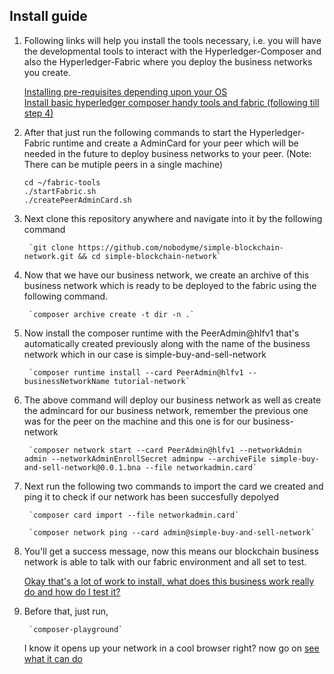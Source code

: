 ## Install guide

1) Following links will help you install the tools necessary, i.e. you will have the developmental tools to interact with the Hyperledger-Composer and also the Hyperledger-Fabric where you deploy the business networks you create.

    [Installing pre-requisites depending upon your OS](https://hyperledger.github.io/composer/installing/installing-prereqs)<br>
    [Install basic hyperledger composer handy tools and fabric (following till step 4)](https://hyperledger.github.io/composer/installing/development-tools)


2) After that just run the following commands to start the Hyperledger-Fabric runtime and create a AdminCard for your peer which will be needed in the future to deploy business networks to your peer.
(Note: There can be mutiple peers in a single machine)

    ```
    cd ~/fabric-tools
    ./startFabric.sh
    ./createPeerAdminCard.sh
    ```

3) Next clone this repository anywhere and navigate into it by the following command

        `git clone https://github.com/nobodyme/simple-blockchain-network.git && cd simple-blockchain-network`

4) Now that we have our business network, we create an archive of this business network which is ready to be deployed to the fabric using the following command.

        `composer archive create -t dir -n .`

5) Now install the composer runtime with the PeerAdmin@hlfv1 that's automatically created previously along with the name of the business network which in our case is simple-buy-and-sell-network

        `composer runtime install --card PeerAdmin@hlfv1 --businessNetworkName tutorial-network`

6) The above command will deploy our business network as well as create the admincard for our business network, remember the previous one was for the peer on the machine and this one is for our business-network

        `composer network start --card PeerAdmin@hlfv1 --networkAdmin admin --networkAdminEnrollSecret adminpw --archiveFile simple-buy-and-sell-network@0.0.1.bna --file networkadmin.card`


7) Next run the following two commands to import the card we created and ping it to check if our network has been succesfully depolyed

        `composer card import --file networkadmin.card`

        `composer network ping --card admin@simple-buy-and-sell-network`

8) You'll get a success message, now this means our blockchain business network is able to talk with our fabric environment and all set to test.

    [Okay that's a lot of work to install, what does this business work really do and how do I test it?](https://github.com/nobodyme/simple-blockchain-network/blob/master/simple-buy-and-sell-network/README.md)

9) Before that, just run,

        `composer-playground`

    I know it opens up your network in a cool browser right? now go on [see what it can do](https://github.com/nobodyme/simple-blockchain-network/blob/master/simple-buy-and-sell-network/README.md)
